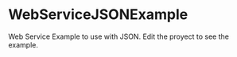 WebServiceJSONExample
=====================

Web Service Example to use with JSON. Edit the proyect to see the example.
